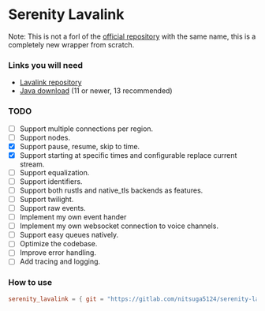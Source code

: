 # Serenity Lavalink
Note: This is not a forl of the [official repository](https://github.com/serenity-rs/serenity-lavalink) with the same name, this is a completely new wrapper from scratch.

### Links you will need
- [Lavalink repository](https://github.com/Frederikam/Lavalink)
- [Java download](https://jdk.java.net/archive/) (11 or newer, 13 recommended)

### TODO
- [ ] Support multiple connections per region.
- [ ] Support nodes.
- [X] Support pause, resume, skip to time.
- [X] Support starting at specific times and configurable replace current stream.
- [ ] Support equalization.
- [ ] Support identifiers.
- [ ] Support both rustls and native_tls backends as features.
- [ ] Support twilight.
- [ ] Support raw events.
- [ ] Implement my own event hander
- [ ] Implement my own websocket connection to voice channels.
- [ ] Support easy queues natively.
- [ ] Optimize the codebase.
- [ ] Improve error handling.
- [ ] Add tracing and logging.

### How to use
```toml
serenity_lavalink = { git = "https://gitlab.com/nitsuga5124/serenity-lavalink/", branch = "master" }
```
